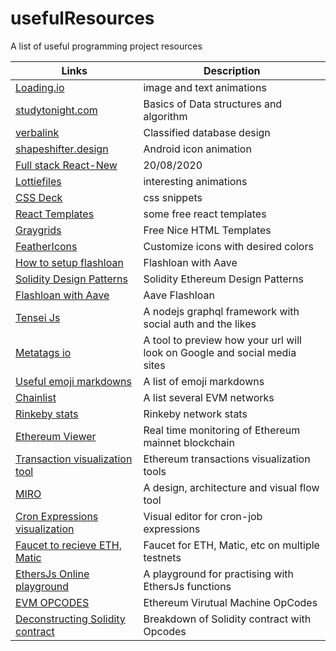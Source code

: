 # usefulResources

A list of useful programming project resources

| Links                                                                                                                                  | Description                                                               |
| -------------------------------------------------------------------------------------------------------------------------------------- | ------------------------------------------------------------------------- |
| [Loading.io](https://loading.io/)                                                                                                      | image and text animations                                                 |
| [studytonight.com](https://www.studytonight.com/data-structures/)                                                                      | Basics of Data structures and algorithm                                   |
| [verbalink](https://www.vertabelo.com/blog/designing-an-online-classifieds-data-model/)                                                | Classified database design                                                |
| [shapeshifter.design](https://shapeshifter.design/)                                                                                    | Android icon animation                                                    |
| [Full stack React-New](https://www.youtube.com/watch?v=I6ypD7qv3Z8&feature=youtu.be)                                                   | 20/08/2020                                                                |
| [Lottiefiles](https://lottiefiles.com/)                                                                                                | interesting animations                                                    |
| [CSS Deck](https://cssdeck.com/picks/2)                                                                                                | css snippets                                                              |
| [React Templates](https://cssdeck.com/picks/https://dev.to/davidepacilio/35-free-react-templates-and-themes-32ci)                      | some free react templates                                                 |
| [Graygrids](https://graygrids.com/)                                                                                                    | Free Nice HTML Templates                                                  |
| [FeatherIcons](https://feathericons.com/)                                                                                              | Customize icons with desired colors                                       |
| [How to setup flashloan](https://medium.com/coinmonks/how-to-create-flash-loans-with-aave-part-2-ee3ba2f483f9)                         | Flashloan with Aave                                                       |
| [Solidity Design Patterns](https://github.com/fravoll/solidity-patterns)                                                               | Solidity Ethereum Design Patterns                                         |
| [Flashloan with Aave](https://github.com/austintgriffith/scaffold-eth/tree/flash-loans-intro)                                          | Aave Flashloan                                                            |
| [Tensei Js](https://tenseijs.com/docs/getting-started)                                                                                 | A nodejs graphql framework with social auth and the likes                 |
| [Metatags io](https://metatags.io/)                                                                                                    | A tool to preview how your url will look on Google and social media sites |
| [Useful emoji markdowns](https://www.webfx.com/tools/emoji-cheat-sheet/)                                                               | A list of emoji markdowns                                                 |
| [Chainlist](https://chainlist.org/)                                                                                                    | A list several EVM networks                                               |
| [Rinkeby stats](https://www.rinkeby.io/#stats)                                                                                         | Rinkeby network stats                                                     |
| [Ethereum Viewer](http://ethviewer.live/)                                                                                              | Real time monitoring of Ethereum mainnet blockchain                       |
| [Transaction visualization tool](https://txstreet.com/)                                                                                | Ethereum transactions visualization tools                                 |
| [MIRO](https://miro.com/)                                                                                                              | A design, architecture and visual flow tool                               |
| [Cron Expressions visualization](https://crontab.guru/)                                                                                | Visual editor for cron-job expressions                                    |
| [Faucet to recieve ETH, Matic](https://faucet.paradigm.xyz/)                                                                           | Faucet for ETH, Matic, etc on multiple testnets                           |
| [EthersJs Online playground](https://playground.ethers.org/)                                                                           | A playground for practising with EthersJs functions                       |
| [EVM OPCODES](https://ethervm.io/)                                                                                                     | Ethereum Virutual Machine OpCodes                                         |
| [Deconstructing Solidity contract](https://blog.openzeppelin.com/deconstructing-a-solidity-contract-part-i-introduction-832efd2d7737/) | Breakdown of Solidity contract with Opcodes                               |
